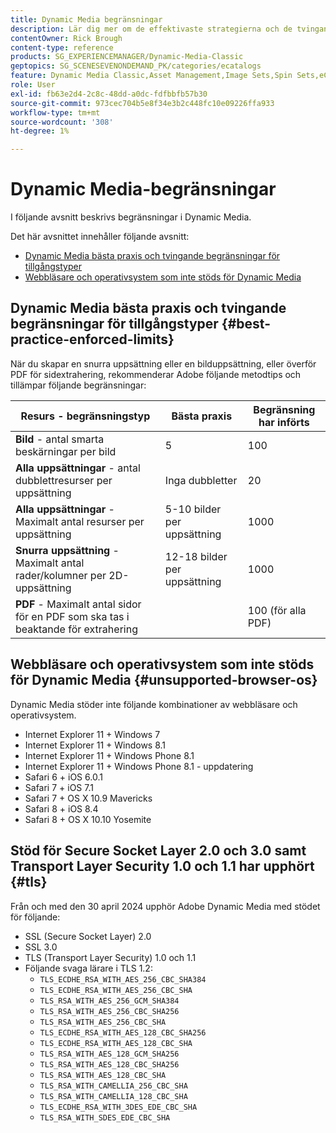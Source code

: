```yaml
---
title: Dynamic Media begränsningar
description: Lär dig mer om de effektivaste strategierna och de tvingande gränserna när du skapar en bilduppsättning eller en snurruppsättning, eller överför en PDF. Läs också om webbläsarkombinationer och operativsystemkombinationer som inte stöds för Dynamic Media.
contentOwner: Rick Brough
content-type: reference
products: SG_EXPERIENCEMANAGER/Dynamic-Media-Classic
geptopics: SG_SCENESEVENONDEMAND_PK/categories/ecatalogs
feature: Dynamic Media Classic,Asset Management,Image Sets,Spin Sets,eCatalog
role: User
exl-id: fb63e2d4-2c8c-48dd-a0dc-fdfbbfb57b30
source-git-commit: 973cec704b5e8f34e3b2c448fc10e09226ffa933
workflow-type: tm+mt
source-wordcount: '308'
ht-degree: 1%

---
```


# Dynamic Media-begränsningar

I följande avsnitt beskrivs begränsningar i Dynamic Media.

Det här avsnittet innehåller följande avsnitt:

* [Dynamic Media bästa praxis och tvingande begränsningar för tillgångstyper](#best-practice-enforced-limits)
* [Webbläsare och operativsystem som inte stöds för Dynamic Media](#unsupported-browser-os)

## Dynamic Media bästa praxis och tvingande begränsningar för tillgångstyper {#best-practice-enforced-limits}

När du skapar en snurra uppsättning eller en bilduppsättning, eller överför PDF för sidextrahering, rekommenderar Adobe följande metodtips och tillämpar följande begränsningar:

| Resurs - begränsningstyp | Bästa praxis | Begränsning har införts |
| --- | --- | --- |
| **Bild** - antal smarta beskärningar per bild | 5 | 100 |
| **Alla uppsättningar** - antal dubblettresurser per uppsättning | Inga dubbletter | 20 |
| **Alla uppsättningar** - Maximalt antal resurser per uppsättning | 5-10 bilder per uppsättning | 1000 |
| **Snurra uppsättning** - Maximalt antal rader/kolumner per 2D-uppsättning | 12-18 bilder per uppsättning | 1000 |
| **PDF** - Maximalt antal sidor för en PDF som ska tas i beaktande för extrahering |  | 100 (för alla PDF) |

<!-- See also [Dynamic Media limitations](/help/assets/limitations.md). -->

## Webbläsare och operativsystem som inte stöds för Dynamic Media {#unsupported-browser-os}

Dynamic Media stöder inte följande kombinationer av webbläsare och operativsystem.

* Internet Explorer 11 + Windows 7
* Internet Explorer 11 + Windows 8.1
* Internet Explorer 11 + Windows Phone 8.1
* Internet Explorer 11 + Windows Phone 8.1 - uppdatering
* Safari 6 + iOS 6.0.1
* Safari 7 + iOS 7.1
* Safari 7 + OS X 10.9 Mavericks
* Safari 8 + iOS 8.4
* Safari 8 + OS X 10.10 Yosemite

## Stöd för Secure Socket Layer 2.0 och 3.0 samt Transport Layer Security 1.0 och 1.1 har upphört {#tls}

<!-- CQDOC-19433 (original ticket)
and CQDOC-19792 (removed as per this ticket December 5, 2022) -->

Från och med den 30 april 2024 upphör Adobe Dynamic Media med stödet för följande:

* SSL (Secure Socket Layer) 2.0
* SSL 3.0
* TLS (Transport Layer Security) 1.0 och 1.1
* Följande svaga lärare i TLS 1.2:
   * `TLS_ECDHE_RSA_WITH_AES_256_CBC_SHA384`
   * `TLS_ECDHE_RSA_WITH_AES_256_CBC_SHA`
   * `TLS_RSA_WITH_AES_256_GCM_SHA384`
   * `TLS_RSA_WITH_AES_256_CBC_SHA256`
   * `TLS_RSA_WITH_AES_256_CBC_SHA`
   * `TLS_ECDHE_RSA_WITH_AES_128_CBC_SHA256`
   * `TLS_ECDHE_RSA_WITH_AES_128_CBC_SHA`
   * `TLS_RSA_WITH_AES_128_GCM_SHA256`
   * `TLS_RSA_WITH_AES_128_CBC_SHA256`
   * `TLS_RSA_WITH_AES_128_CBC_SHA`
   * `TLS_RSA_WITH_CAMELLIA_256_CBC_SHA`
   * `TLS_RSA_WITH_CAMELLIA_128_CBC_SHA`
   * `TLS_ECDHE_RSA_WITH_3DES_EDE_CBC_SHA`
   * `TLS_RSA_WITH_SDES_EDE_CBC_SHA`
